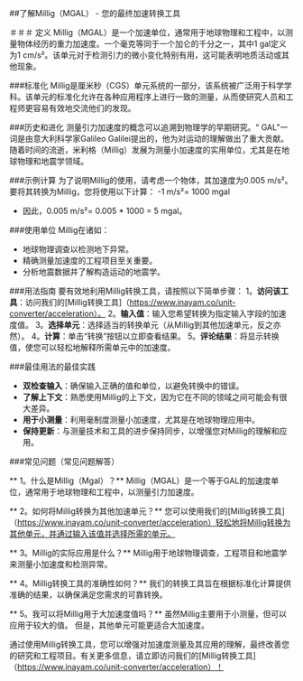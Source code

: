 ##了解Millig（MGAL） - 您的最终加速转换工具

＃＃＃ 定义
Millig（MGAL）是一个加速单位，通常用于地球物理和工程中，以测量物体经历的重力加速度。一个毫克等同于一个加仑的千分之一，其中1 gal定义为1 cm/s²。该单元对于检测引力的微小变化特别有用，这可能表明地质活动或其他现象。

###标准化
Millig是厘米秒（CGS）单元系统的一部分，该系统被广泛用于科学学科。该单元的标准化允许在各种应用程序上进行一致的测量，从而使研究人员和工程师更容易有效地交流他们的发现。

###历史和进化
测量引力加速度的概念可以追溯到物理学的早期研究。“ GAL”一词是由意大利科学家Galileo Galilei提出的，他为对运动的理解做出了重大贡献。随着时间的流逝，米利格（Millig）发展为测量小加速度的实用单位，尤其是在地球物理和地震学领域。

###示例计算
为了说明Millig的使用，请考虑一个物体，其加速度为0.005 m/s²。要将其转换为Millig，您将使用以下计算：
-1 m/s²= 1000 mgal
- 因此，0.005 m/s²= 0.005 * 1000 = 5 mgal。

###使用单位
Millig在诸如：
- 地球物理调查以检测地下异常。
- 精确测量加速度的工程项目至关重要。
- 分析地震数据并了解构造运动的地震学。

###用法指南
要有效地利用Millig转换工具，请按照以下简单步骤：
1。**访问该工具**：访问我们的[Millig转换工具]（https://www.inayam.co/unit-converter/acceleration）。
2。**输入值**：输入您希望转换为指定输入字段的加速度值。
3。**选择单元**：选择适当的转换单元（从Millig到其他加速单元，反之亦然）。
4。**计算**：单击“转换”按钮以立即查看结果。
5。**评论结果**：将显示转换值，使您可以轻松地解释所需单元中的加速度。

###最佳用法的最佳实践
-  **双检查输入**：确保输入正确的值和单位，以避免转换中的错误。
-  **了解上下文**：熟悉使用Millig的上下文，因为它在不同的领域之间可能会有很大差异。
-  **用于小测量**：利用毫制度测量小加速度，尤其是在地球物理应用中。
-  **保持更新**：与测量技术和工具的进步保持同步，以增强您对Millig的理解和应用。

###常见问题（常见问题解答）

** 1。什么是Millig（Mgal）？**
Millig（MGAL）是一个等于GAL的加速度单位，通常用于地球物理和工程中，以测量引力加速度。

** 2。如何将Millig转换为其他加速单元？**
您可以使用我们的[Millig转换工具]（https://www.inayam.co/unit-converter/acceleration）轻松地将Millig转换为其他单元，并通过输入该值并选择所需的单元。

** 3。Millig的实际应用是什么？**
Millig用于地球物理调查，工程项目和地震学来测量小加速度和检测异常。

** 4。Millig转换工具的准确性如何？**
我们的转换工具旨在根据标准化计算提供准确的结果，以确保满足您需求的可靠转换。

** 5。我可以将Millig用于大加速度值吗？**
虽然Millig主要用于小测量，但可以应用于较大的值。 但是，其他单元可能更适合大加速度。

通过使用Millig转换工具，您可以增强对加速度测量及其应用的理解，最终改善您的研究和工程项目。有关更多信息，请立即访问我们的[Millig转换工具]（https://www.inayam.co/unit-converter/acceleration）！